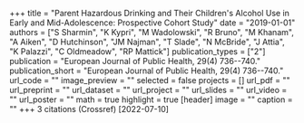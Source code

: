+++
title = "Parent Hazardous Drinking and Their Children's Alcohol Use in Early and Mid-Adolescence: Prospective Cohort Study"
date = "2019-01-01"
authors = ["S Sharmin", "K Kypri", "M Wadolowski", "R Bruno", "M Khanam", "A Aiken", "D Hutchinson", "JM Najman", "T Slade", "N McBride", "J Attia", "K Palazzi", "C Oldmeadow", "RP Mattick"]
publication_types = ["2"]
publication = "European Journal of Public Health, 29(4) 736--740."
publication_short = "European Journal of Public Health, 29(4) 736--740."
url_code = ""
image_preview = ""
selected = false
projects = []
url_pdf = ""
url_preprint = ""
url_dataset = ""
url_project = ""
url_slides = ""
url_video = ""
url_poster = ""
math = true
highlight = true
[header]
image = ""
caption = ""
+++
3 citations (Crossref) [2022-07-10]
